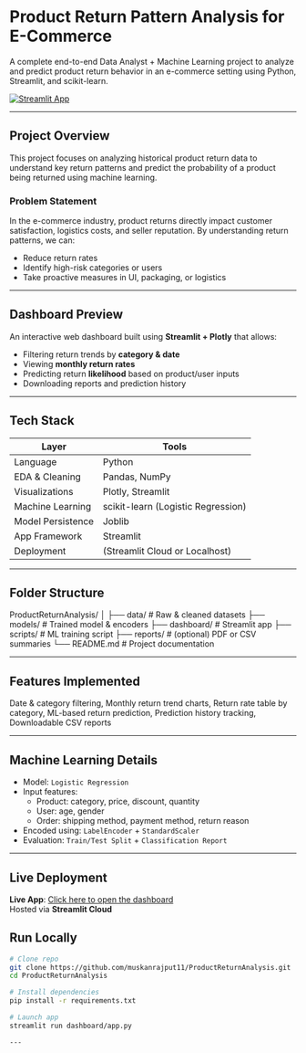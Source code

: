 #  Product Return Pattern Analysis for E-Commerce

A complete end-to-end Data Analyst + Machine Learning project to analyze and predict product return behavior in an e-commerce setting using Python, Streamlit, and scikit-learn.


[![Streamlit App](https://img.shields.io/badge/Live-App-green?logo=streamlit)](https://appuctreturnanalysis-dkvbwjlixmomazkgfbaivg.streamlit.app/)

---

##  Project Overview

This project focuses on analyzing historical product return data to understand key return patterns and predict the probability of a product being returned using machine learning.

### Problem Statement
In the e-commerce industry, product returns directly impact customer satisfaction, logistics costs, and seller reputation. By understanding return patterns, we can:
- Reduce return rates
- Identify high-risk categories or users
- Take proactive measures in UI, packaging, or logistics

---

##  Dashboard Preview

An interactive web dashboard built using **Streamlit + Plotly** that allows:
- Filtering return trends by **category & date**
- Viewing **monthly return rates**
- Predicting return **likelihood** based on product/user inputs
- Downloading reports and prediction history

---

##  Tech Stack

| Layer | Tools |
|-------|-------|
| Language | Python |
| EDA & Cleaning | Pandas, NumPy |
| Visualizations | Plotly, Streamlit |
| Machine Learning | scikit-learn (Logistic Regression) |
| Model Persistence | Joblib |
| App Framework | Streamlit |
| Deployment | (Streamlit Cloud or Localhost) |

---

##  Folder Structure

ProductReturnAnalysis/
│
├── data/ # Raw & cleaned datasets
├── models/ # Trained model & encoders
├── dashboard/ # Streamlit app
├── scripts/ # ML training script
├── reports/ # (optional) PDF or CSV summaries
└── README.md # Project documentation

---

##  Features Implemented

 Date & category filtering,
 Monthly return trend charts,
 Return rate table by category,
 ML-based return prediction,
 Prediction history tracking,
 Downloadable CSV reports

---

##  Machine Learning Details

- Model: `Logistic Regression`
- Input features:
  - Product: category, price, discount, quantity
  - User: age, gender
  - Order: shipping method, payment method, return reason
- Encoded using: `LabelEncoder` + `StandardScaler`
- Evaluation: `Train/Test Split` + `Classification Report`

---

##  Live Deployment
 **Live App**: [Click here to open the dashboard](https://appuctreturnanalysis-dkvbwjlixmomazkgfbaivg.streamlit.app/)  
Hosted via **Streamlit Cloud**


##  Run Locally

```bash
# Clone repo
git clone https://github.com/muskanrajput11/ProductReturnAnalysis.git
cd ProductReturnAnalysis

# Install dependencies
pip install -r requirements.txt

# Launch app
streamlit run dashboard/app.py

---






